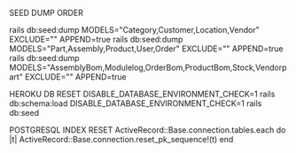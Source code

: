 SEED DUMP ORDER

rails db:seed:dump MODELS="Category,Customer,Location,Vendor" EXCLUDE="" APPEND=true
rails db:seed:dump MODELS="Part,Assembly,Product,User,Order" EXCLUDE="" APPEND=true
rails db:seed:dump MODELS="AssemblyBom,Modulelog,OrderBom,ProductBom,Stock,Vendorpart" EXCLUDE="" APPEND=true

HEROKU DB RESET
DISABLE_DATABASE_ENVIRONMENT_CHECK=1 rails db:schema:load
DISABLE_DATABASE_ENVIRONMENT_CHECK=1 rails db:seed

POSTGRESQL INDEX RESET
ActiveRecord::Base.connection.tables.each do |t|
  ActiveRecord::Base.connection.reset_pk_sequence!(t)
end
